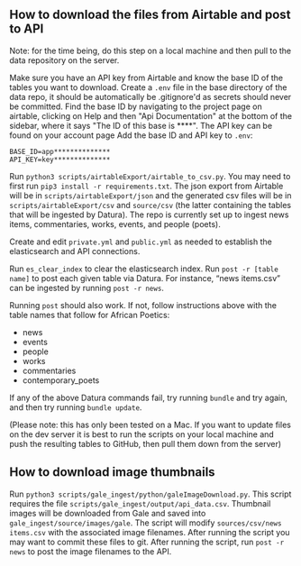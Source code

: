 ## How to download the files from Airtable and post to API

Note: for the time being, do this step on a local machine and then pull to the data repository on the server.

Make sure you have an API key from Airtable and know the base ID of the tables you want to download.
Create a `.env` file in the base directory of the data repo, it should be automatically be .gitignore'd as secrets should never be committed. Find the base ID by navigating to the project page on airtable, clicking on Help and then "Api Documentation" at the bottom of the sidebar, where it says "The ID of this base is ****". The API key can be found on your account page Add the base ID and API key to `.env`:
```
BASE_ID=app**************
API_KEY=key**************
```
Run `python3 scripts/airtableExport/airtable_to_csv.py`. You may need to first run `pip3 install -r requirements.txt`. The json export from Airtable will be in `scripts/airtableExport/json` and the generated csv files will be in `scripts/airtableExport/csv` and `source/csv` (the latter containing the tables that will be ingested by Datura). The repo is currently set up to ingest news items, commentaries, works, events, and people (poets).

Create and edit `private.yml` and `public.yml` as needed to establish the elasticsearch and API connections.

Run `es_clear_index` to clear the elasticsearch index. Run `post -r [table name]` to post each given table via Datura. For instance, “news items.csv” can be ingested by running `post -r news`.

Running `post` should also work. If not, follow instructions above with the table names that follow for African Poetics:
   - news
   - events
   - people
   - works
   - commentaries
   - contemporary_poets

If any of the above Datura commands fail, try running `bundle` and try again, and then try running `bundle update`.

(Please note: this has only been tested on a Mac. If you want to update files on the dev server it is best to run the scripts on your local machine and push the resulting tables to GitHub, then pull them down from the server)

## How to download image thumbnails

Run `python3 scripts/gale_ingest/python/galeImageDownload.py`. This script requires the file `scripts/gale_ingest/output/api_data.csv`. Thumbnail images will be downloaded from Gale and saved into `gale_ingest/source/images/gale`. The script will modify `sources/csv/news items.csv` with the associated image filenames. After running the script you may want to commit these files to git. After running the script, run `post -r news` to post the image filenames to the API.
